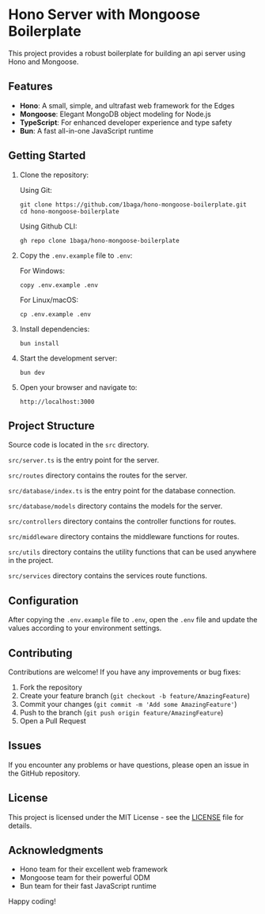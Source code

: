 # Hono Server with Mongoose Boilerplate

This project provides a robust boilerplate for building an api server using Hono and Mongoose.

## Features

- **Hono**: A small, simple, and ultrafast web framework for the Edges
- **Mongoose**: Elegant MongoDB object modeling for Node.js
- **TypeScript**: For enhanced developer experience and type safety
- **Bun**: A fast all-in-one JavaScript runtime

## Getting Started

1. Clone the repository:

   Using Git:

   ```
   git clone https://github.com/1baga/hono-mongoose-boilerplate.git
   cd hono-mongoose-boilerplate
   ```

   Using Github CLI:

   ```
   gh repo clone 1baga/hono-mongoose-boilerplate
   ```

2. Copy the `.env.example` file to `.env`:

   For Windows:

   ```
   copy .env.example .env
   ```

   For Linux/macOS:

   ```
   cp .env.example .env
   ```

3. Install dependencies:

   ```
   bun install
   ```

4. Start the development server:

   ```
   bun dev
   ```

5. Open your browser and navigate to:
   ```
   http://localhost:3000
   ```

## Project Structure

Source code is located in the `src` directory.

`src/server.ts` is the entry point for the server.

`src/routes` directory contains the routes for the server.

`src/database/index.ts` is the entry point for the database connection.

`src/database/models` directory contains the models for the server.

`src/controllers` directory contains the controller functions for routes.

`src/middleware` directory contains the middleware functions for routes.

`src/utils` directory contains the utility functions that can be used anywhere in the project.

`src/services` directory contains the services route functions.

## Configuration

After copying the `.env.example` file to `.env`, open the `.env` file and update the values according to your environment settings.

## Contributing

Contributions are welcome! If you have any improvements or bug fixes:

1. Fork the repository
2. Create your feature branch (`git checkout -b feature/AmazingFeature`)
3. Commit your changes (`git commit -m 'Add some AmazingFeature'`)
4. Push to the branch (`git push origin feature/AmazingFeature`)
5. Open a Pull Request

## Issues

If you encounter any problems or have questions, please open an issue in the GitHub repository.

## License

This project is licensed under the MIT License - see the [LICENSE](LICENSE) file for details.

## Acknowledgments

- Hono team for their excellent web framework
- Mongoose team for their powerful ODM
- Bun team for their fast JavaScript runtime

Happy coding!
